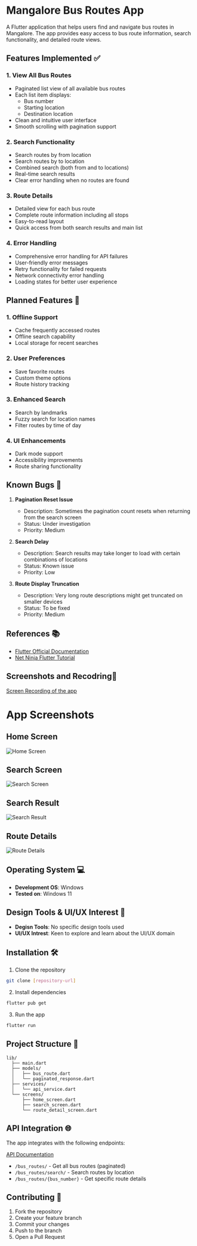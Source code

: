 # Mangalore Bus Routes App

A Flutter application that helps users find and navigate bus routes in Mangalore. The app provides easy access to bus route information, search functionality, and detailed route views.

## Features Implemented ✅

### 1. View All Bus Routes
- Paginated list view of all available bus routes
- Each list item displays:
    - Bus number
    - Starting location
    - Destination location
- Clean and intuitive user interface
- Smooth scrolling with pagination support

### 2. Search Functionality
- Search routes by from location
- Search routes by to location
- Combined search (both from and to locations)
- Real-time search results
- Clear error handling when no routes are found

### 3. Route Details
- Detailed view for each bus route
- Complete route information including all stops
- Easy-to-read layout
- Quick access from both search results and main list

### 4. Error Handling
- Comprehensive error handling for API failures
- User-friendly error messages
- Retry functionality for failed requests
- Network connectivity error handling
- Loading states for better user experience

## Planned Features 🚀

### 1. Offline Support
- Cache frequently accessed routes
- Offline search capability
- Local storage for recent searches

### 2. User Preferences
- Save favorite routes
- Custom theme options
- Route history tracking

### 3. Enhanced Search
- Search by landmarks
- Fuzzy search for location names
- Filter routes by time of day

### 4. UI Enhancements
- Dark mode support
- Accessibility improvements
- Route sharing functionality

## Known Bugs 🐛

1. **Pagination Reset Issue**
    - Description: Sometimes the pagination count resets when returning from the search screen
    - Status: Under investigation
    - Priority: Medium

2. **Search Delay**
    - Description: Search results may take longer to load with certain combinations of locations
    - Status: Known issue
    - Priority: Low

3. **Route Display Truncation**
    - Description: Very long route descriptions might get truncated on smaller devices
    - Status: To be fixed
    - Priority: Medium

## References 📚

- [Flutter Official Documentation](https://docs.flutter.dev/)
- [Net Ninja Flutter Tutorial](https://www.youtube.com/playlist?list=PL4cUxeGkcC9jLYyp2Aoh6hcWuxFDX6PBJ)

## Screenshots and Recodring📱

[Screen Recording of the app](https://drive.google.com/file/d/1DNRf3iNIOpUogIZ8AvtjreJTzIiRWVhe/view?usp=sharing)

# App Screenshots

## Home Screen
![Home Screen](Screenshots/Screenshot_20241112_093711.png)

## Search Screen
![Search Screen](Screenshots/Screenshot_20241112_093730.png)

## Search Result
![Search Result](Screenshots/Screenshot_20241112_093755.png)

## Route Details
![Route Details](Screenshots/Screenshot_20241112_093857.png)

## Operating System 💻

- **Development OS**: Windows
- **Tested on**: Windows 11

## Design Tools & UI/UX Interest 🎨

- **Degisn Tools**: No specific design tools used
- **UI/UX Intrest**: Keen to explore and learn about the UI/UX domain

## Installation 🛠️

1. Clone the repository
```bash
git clone [repository-url]
```

2. Install dependencies
```bash
flutter pub get
```

3. Run the app
```bash
flutter run
```

## Project Structure 📁

```
lib/
  ├── main.dart
  ├── models/
  │   ├── bus_route.dart
  │   └── paginated_response.dart
  ├── services/
  │   └── api_service.dart
  └── screens/
      ├── home_screen.dart
      ├── search_screen.dart
      └── route_detail_screen.dart
```

## API Integration 🌐

The app integrates with the following endpoints:

[API Documentation](https://app-bootcamp.iris.nitk.ac.in/docs)

- `/bus_routes/` - Get all bus routes (paginated)
- `/bus_routes/search/` - Search routes by location
- `/bus_routes/{bus_number}` - Get specific route details

## Contributing 🤝

1. Fork the repository
2. Create your feature branch
3. Commit your changes
4. Push to the branch
5. Open a Pull Request

